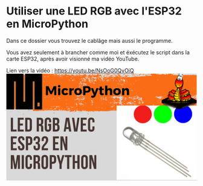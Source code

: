 # Utiliser une LED RGB avec l'ESP32 en MicroPython 
Dans ce dossier vous trouvez le cablâge mais aussi le programme.

Vous avez seulement à brancher comme moi et éxécutez le script dans la carte ESP32, après avoir visionné ma vidéo YouTube.

Lien vers la vidéo : https://youtu.be/NsOoG0QvOiQ
![alt text](https://github.com/electrocodeur/09_led_rgb_esp32/blob/main/miniature.png)
